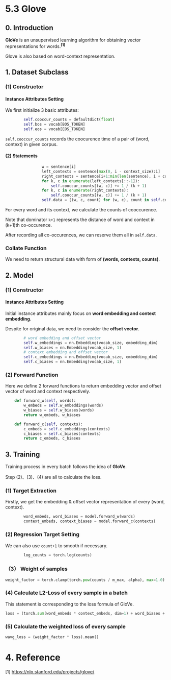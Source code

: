 # 5.3 Glove

## 0. Introduction

**GloVe** is an unsupervised learning algorithm for obtaining vector representations for words.<sup>**[1]**</sup>

Glove is also based on word-context representation.

## 1. Dataset Subclass ##

### (1) Constructor ###

#### Instance Attributes Setting ####

We first initialize 3 basic attributes:
```python
        self.cooccur_counts = defaultdict(float)
        self.bos = vocab[BOS_TOKEN]
        self.eos = vocab[EOS_TOKEN]
```
```self.cooccur_counts``` records the coocurence time of a pair of (word, context) in given corpus.

#### (2) Statements ####

```python
                w = sentence[i]
                left_contexts = sentence[max(0, i - context_size):i]
                right_contexts = sentence[i+1:min(len(sentence), i + context_size)+1]
                for k, c in enumerate(left_contexts[::-1]):
                    self.cooccur_counts[(w, c)] += 1 / (k + 1)
                for k, c in enumerate(right_contexts):
                    self.cooccur_counts[(w, c)] += 1 / (k + 1)
                self.data = [(w, c, count) for (w, c), count in self.cooccur_counts.items()]
```

For every word and its context, we calculate the counts of cooccurence.

Note that dominator ```k+1``` represents the distance of word and context in (k+1)th co-occurence.

After recording all co-occurences, we can reserve them all in ```self.data```.

### Collate Function ###
We need to return structural data with form of **(words, contexts, counts)**.

## 2. Model ##

### (1) Constructor ###

#### Instance Attributes Setting ####

Initial instance attributes mainly focus on **word embedding and context embedding**.

Despite for original data, we need to consider the **offset vector**.

```python
        # word embedding and offset vector
        self.w_embeddings = nn.Embedding(vocab_size, embedding_dim)
        self.w_biases = nn.Embedding(vocab_size, 1)
        # context embedding and offset vector
        self.c_embeddings = nn.Embedding(vocab_size, embedding_dim)
        self.c_biases = nn.Embedding(vocab_size, 1)
```

### (2) Forward Function ###
Here we define 2 forward functions to return embedding vector and offset vector of word and context respectively.

```python
    def forward_w(self, words):
        w_embeds = self.w_embeddings(words)
        w_biases = self.w_biases(words)
        return w_embeds, w_biases

    def forward_c(self, contexts):
        c_embeds = self.c_embeddings(contexts)
        c_biases = self.c_biases(contexts)
        return c_embeds, c_biases
```

## 3. Training

Training process in every batch follows the idea of **GloVe**.

Step (2)、(3)、(4) are all to calculate the loss.


### (1) Target Extraction

Firstly, we get the embedding & offset vector representation of every (word, context).
```python
        word_embeds, word_biases = model.forward_w(words)
        context_embeds, context_biases = model.forward_c(contexts)
```

### (2) Regression Target Setting
We can also use ```count+1``` to smooth if necessary.
```python
        log_counts = torch.log(counts)
```

### （3） Weight of samples
```python
weight_factor = torch.clamp(torch.pow(counts / m_max, alpha), max=1.0)
```

### (4) Calculate L2-Loss of every sample in a batch
This statement is corresponding to the loss formula of GloVe.

```python
loss = (torch.sum(word_embeds * context_embeds, dim=1) + word_biases + context_biases - log_counts) ** 2
```

### (5) Calculate the weighted loss of every sample
```python
wavg_loss = (weight_factor * loss).mean()
```

# 4. Reference
[1] https://nlp.stanford.edu/projects/glove/



